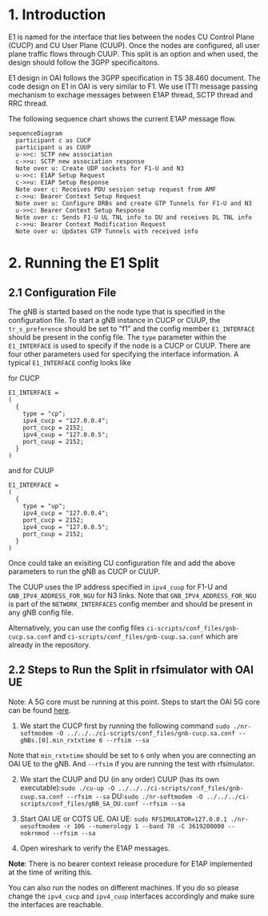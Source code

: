 # 1. Introduction

E1 is named for the interface that lies between the nodes CU Control Plane (CUCP) and CU User Plane (CUUP). Once the nodes are configured, all user plane traffic flows through CUUP. This split is an option and when used, the design should follow the 3GPP specificaitons.

E1 design in OAI follows the 3GPP specification in TS 38.460 document. The code design on E1 in OAI is very similar to
F1. We use ITTI message passing mechanism to exchage messages between E1AP thread, SCTP thread and RRC thread.

The following sequence chart shows the current E1AP message flow.

```mermaid
sequenceDiagram
  participant c as CUCP
  participant u as CUUP
  u->>c: SCTP new association
  c->>u: SCTP new association response
  Note over u: Create UDP sockets for F1-U and N3
  u->>c: E1AP Setup Request
  c->>u: E1AP Setup Response
  Note over c: Receives PDU session setup request from AMF
  c->>u: Bearer Context Setup Request
  Note over u: Configure DRBs and create GTP Tunnels for F1-U and N3
  u->>c: Bearer Context Setup Response
  Note over c: Sends F1-U UL TNL info to DU and receives DL TNL info
  c->>u: Bearer Context Modification Request
  Note over u: Updates GTP Tunnels with received info
```

# 2. Running the E1 Split

## 2.1 Configuration File
The gNB is started based on the node type that is specified in the configuration file. To start a gNB instance in CUCP or CUUP, the `tr_s_preference` should be set to "f1" and the config member `E1_INTERFACE` should be present in the config file. The `type` parameter within the `E1_INTERFACE` is used to specify if the node is a CUCP or CUUP. There are four other parameters used for specifying the interface information. A typical `E1_INTERFACE` config looks like

for CUCP
```
E1_INTERFACE =
(
  {
    type = "cp";
    ipv4_cucp = "127.0.0.4";
    port_cucp = 2152;
    ipv4_cuup = "127.0.0.5";
    port_cuup = 2152;
  }
)
```

and for CUUP
```
E1_INTERFACE =
(
  {
    type = "up";
    ipv4_cucp = "127.0.0.4";
    port_cucp = 2152;
    ipv4_cuup = "127.0.0.5";
    port_cuup = 2152;
  }
)
```
Once could take an exisiting CU configuration file and add the above parameters to run the gNB as CUCP or CUUP.

The CUUP uses the IP address specified in `ipv4_cuup` for F1-U and `GNB_IPV4_ADDRESS_FOR_NGU` for N3 links. Note that `GNB_IPV4_ADDRESS_FOR_NGU` is part of the `NETWORK_INTERFACES` config member and should be present in any gNB config file.  

Alternatively, you can use the config files `ci-scripts/conf_files/gnb-cucp.sa.conf` and `ci-scripts/conf_files/gnb-cuup.sa.conf` which are already in the repository.

## 2.2 Steps to Run the Split in rfsimulator with OAI UE
Note: A 5G core must be running at this point. Steps to start the OAI 5G core can be found [here](https://gitlab.eurecom.fr/oai/cn5g/oai-cn5g-fed/-/blob/master/docs/DEPLOY_HOME.md).
1. We start the CUCP first by running the following command ```sudo ./nr-softmodem -O ../../../ci-scripts/conf_files/gnb-cucp.sa.conf --gNBs.[0].min_rxtxtime 6 --rfsim --sa```

Note that `min_rxtxtime` should be set to `6` only when you are connecting an OAI UE to the gNB. And `--rfsim` if you are running the test with rfsimulator.

2. We start the CUUP and DU (in any order)
CUUP (has its own executable):```sudo ./cu-up -O ../../../ci-scripts/conf_files/gnb-cuup.sa.conf --rfsim --sa```
DU:```sudo ./nr-softmodem -O ../../../ci-scripts/conf_files/gNB_SA_DU.conf --rfsim --sa```

3. Start OAI UE or COTS UE.
OAI UE: ```sudo RFSIMULATOR=127.0.0.1 ./nr-uesoftmodem -r 106 --numerology 1 --band 78 -C 3619200000 --nokrnmod --rfsim --sa```

4. Open wireshark to verify the E1AP messages.

**Note**: There is no bearer context release procedure for E1AP implemented at the time of writing this.

You can also run the nodes on different machines. If you do so please change the `ipv4_cucp` and `ipv4_cuup` interfaces accordingly and make sure the interfaces are reachable.
